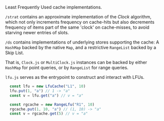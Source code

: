 Least Frequently Used cache implementations.

`/strat` contains an approximate implementation of the _Clock_ algorithm, which not only
increments frequency on cache-hits but also decrements frequency of items part of the same
'clock' on cache-misses, to avoid starving newer entries of slots.

`/ds` contains implementations of underlying stores supporting the cache: A `HashMap` backed
by the native `Map`, and a restrictive `RangeList` backed by a Skip List.

That is, `Clock.js` or `MultiClock.js` instances can be backed by either `HashMap` for point
queries, or by `RangeList` for range queries.

`lfu.js` serves as the entrypoint to construct and interact with LFUs.

```js
  const lfu = new LfuCache("L1", 10)
  lfu.put(1, "a") // 1 -> "a"
  const v = lfu.get("a") // v = "a"

  const rgcache = new RangeLfu("R1", 10)
  rgcache.put(1, 10, "a") // (1, 10) -> "a"
  const v = rgcache.get(5) // v = "a"
````
